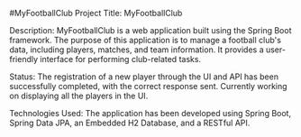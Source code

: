 #MyFootballClub
Project Title: MyFootballClub

Description:
MyFootballClub is a web application built using the Spring Boot framework. The purpose of this application is to manage a football club's data, including players, matches, and team information. It provides a user-friendly interface for performing club-related tasks.

Status:
The registration of a new player through the UI and API has been successfully completed, with the correct response sent. Currently working on displaying all the players in the UI.

Technologies Used:
The application has been developed using Spring Boot, Spring Data JPA, an Embedded H2 Database, and a RESTful API.
